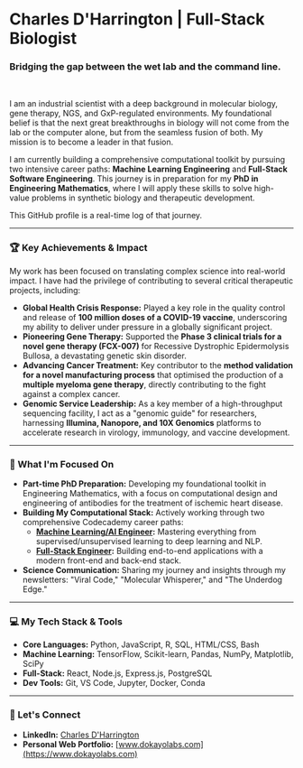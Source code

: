 # Charles D'Harrington | Full-Stack Biologist

### Bridging the gap between the wet lab and the command line.

<br>

I am an industrial scientist with a deep background in molecular biology, gene therapy, NGS, and GxP-regulated environments. My foundational belief is that the next great breakthroughs in biology will not come from the lab or the computer alone, but from the seamless fusion of both. My mission is to become a leader in that fusion.

I am currently building a comprehensive computational toolkit by pursuing two intensive career paths: **Machine Learning Engineering** and **Full-Stack Software Engineering**. This journey is in preparation for my **PhD in Engineering Mathematics**, where I will apply these skills to solve high-value problems in synthetic biology and therapeutic development.

This GitHub profile is a real-time log of that journey.

---

### 🏆 Key Achievements & Impact

My work has been focused on translating complex science into real-world impact. I have had the privilege of contributing to several critical therapeutic projects, including:

* **Global Health Crisis Response:** Played a key role in the quality control and release of **100 million doses of a COVID-19 vaccine**, underscoring my ability to deliver under pressure in a globally significant project.
* **Pioneering Gene Therapy:** Supported the **Phase 3 clinical trials for a novel gene therapy (FCX-007)** for Recessive Dystrophic Epidermolysis Bullosa, a devastating genetic skin disorder.
* **Advancing Cancer Treatment:** Key contributor to the **method validation for a novel manufacturing process** that optimised the production of a **multiple myeloma gene therapy**, directly contributing to the fight against a complex cancer.
* **Genomic Service Leadership:** As a key member of a high-throughput sequencing facility, I act as a "genomic guide" for researchers, harnessing **Illumina, Nanopore, and 10X Genomics** platforms to accelerate research in virology, immunology, and vaccine development.

---

### 🧬 What I'm Focused On

* **Part-time PhD Preparation:** Developing my foundational toolkit in Engineering Mathematics, with a focus on computational design and engineering of antibodies for the treatment of ischemic heart disease.
* **Building My Computational Stack:** Actively working through two comprehensive Codecademy career paths:
    * **[Machine Learning/AI Engineer](https://www.codecademy.com/enrolled/paths/machine-learning-engineer):** Mastering everything from supervised/unsupervised learning to deep learning and NLP.
    * **[Full-Stack Engineer](https://www.codecademy.com/career-journey/full-stack-engineer):** Building end-to-end applications with a modern front-end and back-end stack.
* **Science Communication:** Sharing my journey and insights through my newsletters: "Viral Code," "Molecular Whisperer," and "The Underdog Edge."

---

### 💻 My Tech Stack & Tools

* **Core Languages:** Python, JavaScript, R, SQL, HTML/CSS, Bash
* **Machine Learning:** TensorFlow, Scikit-learn, Pandas, NumPy, Matplotlib, SciPy
* **Full-Stack:** React, Node.js, Express.js, PostgreSQL
* **Dev Tools:** Git, VS Code, Jupyter, Docker, Conda

---

### 🚀 Let's Connect

* **LinkedIn:** [Charles D'Harrington ](https://www.linkedin.com/in/biotech-scientist-charles-okayo-dharrington/)
* **Personal Web Portfolio:** [www.dokayolabs.com](https://www.dokayolabs.com)
